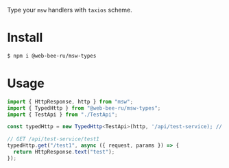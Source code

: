 Type your `msw` handlers with `taxios` scheme.

# Install

```sh
$ npm i @web-bee-ru/msw-types
```

# Usage

```ts
import { HttpResponse, http } from "msw";
import { TypedHttp } from "@web-bee-ru/msw-types";
import { TestApi } from "./TestApi";

const typedHttp = new TypedHttp<TestApi>(http, '/api/test-service); // baseUrl is optional

// GET /api/test-service/test1
typedHttp.get("/test1", async ({ request, params }) => {
  return HttpResponse.text("test");
});
```
